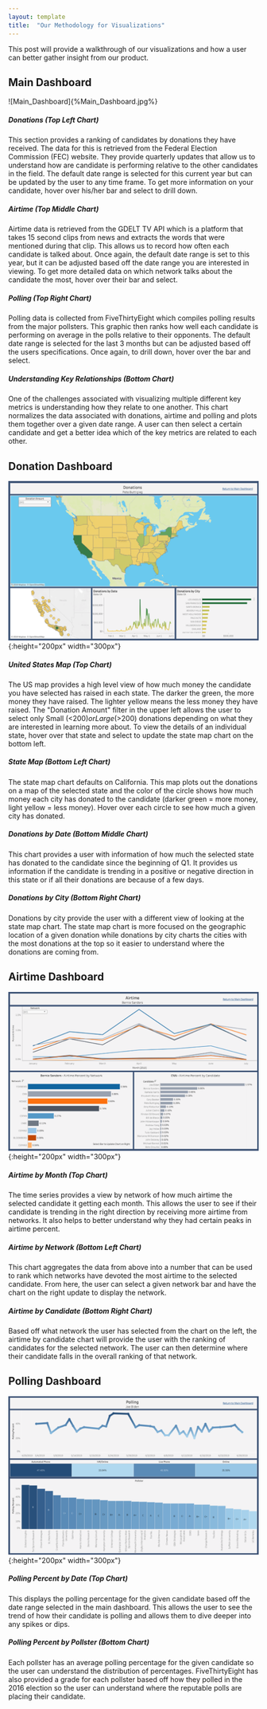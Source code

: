 ```yaml
---
layout: template
title:  "Our Methodology for Visualizations"
---
```


This post will provide a walkthrough of our visualizations and how a user can better gather insight from our product.

## Main Dashboard
![Main_Dashboard]{%Main_Dashboard.jpg%} <br/>

##### Donations (Top Left Chart)
This section provides a ranking of candidates by donations they have received. The data for this is retrieved from the Federal Election Commission (FEC) website. They provide quarterly updates that allow us to understand how are candidate is performing relative to the other candidates in the field. The default date range is selected for this current year but can be updated by the user to any time frame. To get more information on your candidate, hover over his/her bar and select to drill down.

##### Airtime (Top Middle Chart)
Airtime data is retrieved from the GDELT TV API which is a platform that takes 15 second clips from news and extracts the words that were mentioned during that clip. This allows us to record how often each candidate is talked about. Once again, the default date range is set to this year, but it can be adjusted based off the date range you are interested in viewing. To get more detailed data on which network talks about the candidate the most, hover over their bar and select.

##### Polling (Top Right Chart) 
Polling data is collected from FiveThirtyEight which compiles polling results from the major pollsters. This graphic then ranks how well each candidate is performing on average in the polls relative to their opponents. The default date range is selected for the last 3 months but can be adjusted based off the users specifications. Once again, to drill down, hover over the bar and select.

##### Understanding Key Relationships (Bottom Chart)
One of the challenges associated with visualizing multiple different key metrics is understanding how they relate to one another. This chart normalizes the data associated with donations, airtime and polling and plots them together over a given date range. A user can then select a certain candidate and get a better idea which of the key metrics are related to each other.

## Donation Dashboard
![Donation_Dashboard](Donation_Dashboard.jpg){:height="200px" width="300px"} <br/>

##### United States Map (Top Chart)
The US map provides a high level view of how much money the candidate you have selected has raised in each state. The darker the green, the more money they have raised. The lighter yellow means the less money they have raised. The "Donation Amount" filter in the upper left allows the user to select only Small (<$200) or Large (>$200) donations depending on what they are interested in learning more about. To view the details of an individual state, hover over that state and select to update the state map chart on the bottom left.

##### State Map (Bottom Left Chart)
The state map chart defaults on California. This map plots out the donations on a map of the selected state and the color of the circle shows how much money each city has donated to the candidate (darker green = more money, light yellow = less money). Hover over each circle to see how much a given city has donated.

##### Donations by Date (Bottom Middle Chart)
This chart provides a user with information of how much the selected state has donated to the candidate since the beginning of Q1. It provides us information if the candidate is trending in a positive or negative direction in this state or if all their donations are because of a few days.

##### Donations by City (Bottom Right Chart)
Donations by city provide the user with a different view of looking at the state map chart. The state map chart is more focused on the geographic location of a given donation while donations by city charts the cities with the most donations at the top so it easier to understand where the donations are coming from.


## Airtime Dashboard
![Airtime_Dashboard](Airtime_Dashboard.jpg){:height="200px" width="300px"} <br/>

##### Airtime by Month (Top Chart)
The time series provides a view by network of how much airtime the selected candidate it getting each month. This allows the user to see if their candidate is trending in the right direction by receiving more airtime from networks. It also helps to better understand why they had certain peaks in airtime percent.

##### Airtime by Network (Bottom Left Chart)
This chart aggregates the data from above into a number that can be used to rank which networks have devoted the most airtime to the selected candidate. From here, the user can select a given network bar and have the chart on the right update to display the network.

##### Airtime by Candidate (Bottom Right Chart)
Based off what network the user has selected from the chart on the left, the airtime by candidate chart will provide the user with the ranking of candidates for the selected network. The user can then determine where their candidate falls in the overall ranking of that network.


## Polling Dashboard
![Polling_Dashboard](Polling_Dashboard.jpg){:height="200px" width="300px"} <br/>

##### Polling Percent by Date (Top Chart)
This displays the polling percentage for the given candidate based off the date range selected in the main dashboard. This allows the user to see the trend of how their candidate is polling and allows them to dive deeper into any spikes or dips.

##### Polling Percent by Pollster (Bottom Chart)
Each pollster has an average polling percentage for the given candidate so the user can understand the distribution of percentages. FiveThirtyEight has also provided a grade for each pollster based off how they polled in the 2016 election so the user can understand where the reputable polls are placing their candidate.
